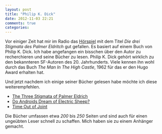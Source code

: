 ```yaml
---
layout: post
title: "Philip K. Dick"
date: 2012-11-03 22:21
comments: true
categories: 
---
```

<p>Vor einiger Zeit hat mir im Radio das
<a href='http://www.dradio.de/dlf/sendungen/hoerspiel/1806698/'>Hörspiel</a>
mit dem Titel <em>Die drei Stigmata des Palmer Eldritch</em> gut
gefallen. Es basiert auf einem Buch von Philip K. Dick.
Ich habe angefangen ein bisschen über den Autor zu recherchieren
und seine Bücher zu lesen. Philip K. Dick gehört wirklich zu den bekannteren
SF-Autoren des 20. Jahrhunderts. Viele kennen ihn wohl durch das Buch
<em>The Man In The High Castle</em>, 1962 für das er den Hugo Award erhalten hat.</p>

<p>Und jetzt nachdem ich einige seiner Bücher gelesen habe möchte ich diese weiterempfehlen.</p>

<ul>
  <li><a href='http://www.amazon.de/Three-Stigmata-Palmer-Eldritch-Masterworks/dp/0575074809/ref=sr_1_1?ie=UTF8&amp;qid=1351976067&amp;sr=8-1'>The Three Stigmata of Palmer Eldrich</a></li>
  <li><a href='http://www.amazon.de/Androids-Dream-Electric-Sheep-Gollancz/dp/0575079932/ref=sr_1_sc_1?ie=UTF8&amp;qid=1351976171&amp;sr=8-1-spell'>Do Androids Dream of Electric Sheep?</a></li>
  <li><a href='http://www.amazon.de/Time-Out-Joint-S-F-Masterworks/dp/0575074582/ref=sr_1_1?s=books-intl-de&amp;ie=UTF8&amp;qid=1351976204&amp;sr=1-1'>Time Out of Joint</a></li>
</ul>

<p>Die Bücher umfassen etwa <em>200</em> bis <em>250</em> Seiten und sind auch für einen
ungeübten Leser schnell zu schaffen. Mich haben sie zu einem Anhänger gemacht.</p>
